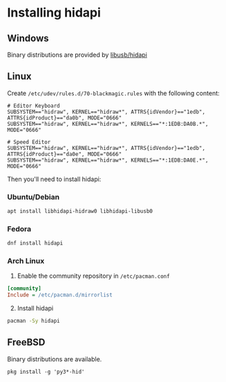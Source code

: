 # Installing hidapi

## Windows

Binary distributions are provided by [libusb/hidapi](https://github.com/libusb/hidapi/releases/latest)

## Linux

Create `/etc/udev/rules.d/70-blackmagic.rules` with the following content:
```
# Editor Keyboard
SUBSYSTEM=="hidraw", KERNEL=="hidraw*", ATTRS{idVendor}=="1edb", ATTRS{idProduct}=="da0b", MODE="0666"
SUBSYSTEM=="hidraw", KERNEL=="hidraw*", KERNELS=="*:1EDB:DA0B.*", MODE="0666"

# Speed Editor
SUBSYSTEM=="hidraw", KERNEL=="hidraw*", ATTRS{idVendor}=="1edb", ATTRS{idProduct}=="da0e", MODE="0666"
SUBSYSTEM=="hidraw", KERNEL=="hidraw*", KERNELS=="*:1EDB:DA0E.*", MODE="0666"
```

Then you'll need to install hidapi:

### Ubuntu/Debian

```bash
apt install libhidapi-hidraw0 libhidapi-libusb0
```

### Fedora

```bash
dnf install hidapi
```

### Arch Linux

1. Enable the community repository in `/etc/pacman.conf`

```ini
[community]
Include = /etc/pacman.d/mirrorlist
```

2. Install hidapi

```bash
pacman -Sy hidapi
```

## FreeBSD

Binary distributions are available.

```
pkg install -g 'py3*-hid'
```

